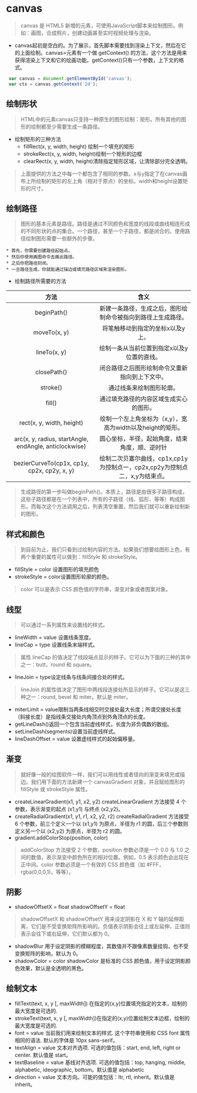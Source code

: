# canvas
>  canvas 是 HTML5 新增的元素，可使用JavaScript脚本来绘制图形。例如：画图，合成照片，创建动画甚至实时视频处理与渲染。

* canvas起初是空白的。为了展示，首先脚本需要找到渲染上下文，然后在它的上面绘制。canvas>元素有一个做 getContext() 的方法，这个方法是用来获得渲染上下文和它的绘画功能。getContext()只有一个参数，上下文的格式。

```JavaScript
 var canvas = document.getElementById('canvas');
 var ctx = canvas.getContext('2d');
```

## 绘制形状
> HTML中的元素canvas只支持一种原生的图形绘制：矩形。所有其他的图形的绘制都至少需要生成一条路径。

 * 绘制矩形的三种方法
    * fillRect(x, y, width, height) 绘制一个填充的矩形
    * strokeRect(x, y, width, height)绘制一个矩形的边框
    * clearRect(x, y, width, height)清除指定矩形区域，让清除部分完全透明。

 >上面提供的方法之中每一个都包含了相同的参数。x与y指定了在canvas画布上所绘制的矩形的左上角（相对于原点）的坐标。width和height设置矩形的尺寸。    

## 绘制路径
 > 图形的基本元素是路径。路径是通过不同颜色和宽度的线段或曲线相连形成的不同形状的点的集合。一个路径，甚至一个子路径，都是闭合的。使用路径绘制图形需要一些额外的步骤。

    * 首先，你需要创建路径起始点。
    * 然后你使用画图命令去画出路径。
    * 之后你把路径封闭。
    * 一旦路径生成，你就能通过描边或填充路径区域来渲染图形。
  * 绘制路径所需要的方法      

|方法|含义|
|:----:|:----:|
|beginPath() |新建一条路径，生成之后，图形绘制命令被指向到路径上生成路径。|
|moveTo(x, y)|将笔触移动到指定的坐标x以及y上。|
|lineTo(x, y)| 绘制一条从当前位置到指定x以及y位置的直线。|
| closePath()| 闭合路径之后图形绘制命令又重新指向到上下文中。|
|stroke()| 通过线条来绘制图形轮廓。|
|fill()| 通过填充路径的内容区域生成实心的图形。|
|rect(x, y, width, height)|绘制一个左上角坐标为（x,y），宽高为width以及height的矩形。|
|arc(x, y, radius, startAngle, endAngle, anticlockwise)|圆心坐标，半径，起始角度，结束角度，顺、逆时针|
|bezierCurveTo(cp1x, cp1y, cp2x, cp2y, x, y)|绘制二次贝塞尔曲线，cp1x,cp1y为控制点一，cp2x,cp2y为控制点二，x,y为结束点。|
> 生成路径的第一步叫做beginPath()。本质上，路径是由很多子路径构成，这些子路径都是在一个列表中，所有的子路径（线、弧形、等等）构成图形。而每次这个方法调用之后，列表清空重置，然后我们就可以重新绘制新的图形。

## 样式和颜色
> 到目前为止，我们只看到过绘制内容的方法。如果我们想要给图形上色，有两个重要的属性可以做到：fillStyle 和 strokeStyle。

 * fillStyle = color 设置图形的填充颜色
 * strokeStyle = color设置图形轮廓的颜色。
 > color 可以是表示 CSS 颜色值的字符串，渐变对象或者图案对象。    

## 线型
> 可以通过一系列属性来设置线的样式。

  * lineWidth = value 设置线条宽度。
  * lineCap = type 设置线条末端样式。
  > 属性 lineCap 的值决定了线段端点显示的样子。它可以为下面的三种的其中之一：butt，round 和 square。

  * lineJoin = type设定线条与线条间接合处的样式。
  > lineJoin 的属性值决定了图形中两线段连接处所显示的样子。它可以是这三种之一：round, bevel 和 miter。默认是 miter。


  * miterLimit = value限制当两条线相交时交接处最大长度；所谓交接处长度（斜接长度）是指线条交接处内角顶点到外角顶点的长度。
  * getLineDash()返回一个包含当前虚线样式，长度为非负偶数的数组。
  * setLineDash(segments)设置当前虚线样式。
  * lineDashOffset = value 设置虚线样式的起始偏移量。

## 渐变
> 就好像一般的绘图软件一样，我们可以用线性或者径向的渐变来填充或描边。我们用下面的方法新建一个 canvasGradient 对象，并且赋给图形的 fillStyle 或 strokeStyle 属性。

* createLinearGradient(x1, y1, x2, y2) createLinearGradient 方法接受 4 个参数，表示渐变的起点 (x1,y1) 与终点 (x2,y2)。  
* createRadialGradient(x1, y1, r1, x2, y2, r2) createRadialGradient 方法接受 6 个参数，前三个定义一个以 (x1,y1) 为原点，半径为 r1 的圆，后三个参数则定义另一个以 (x2,y2) 为原点，半径为 r2 的圆。
* gradient.addColorStop(position, color)
>addColorStop 方法接受 2 个参数，position 参数必须是一个 0.0 与 1.0 之间的数值，表示渐变中颜色所在的相对位置。例如，0.5 表示颜色会出现在正中间。color 参数必须是一个有效的 CSS 颜色值（如 #FFF， rgba(0,0,0,1)，等等）。

## 阴影
  * shadowOffsetX = float shadowOffsetY = float
  > shadowOffsetX 和 shadowOffsetY 用来设定阴影在 X 和 Y 轴的延伸距离，它们是不受变换矩阵所影响的。负值表示阴影会往上或左延伸，正值则表示会往下或右延伸，它们默认都为 0。

  * shadowBlur 用于设定阴影的模糊程度，其数值并不跟像素数量挂钩，也不受变换矩阵的影响，默认为 0。
  * shadowColor = color shadowColor 是标准的 CSS 颜色值，用于设定阴影颜色效果，默认是全透明的黑色。

## 绘制文本
   * fillText(text, x, y [, maxWidth]) 在指定的(x,y)位置填充指定的文本，绘制的最大宽度是可选的.
   * strokeText(text, x, y [, maxWidth])在指定的(x,y)位置绘制文本边框，绘制的最大宽度是可选的.
   * font = value 当前我们用来绘制文本的样式. 这个字符串使用和 CSS font 属性相同的语法. 默认的字体是 10px sans-serif。
   * textAlign = value 文本对齐选项. 可选的值包括：start, end, left, right or center. 默认值是 start。
   * textBaseline = value 基线对齐选项. 可选的值包括：top, hanging, middle, alphabetic, ideographic, bottom。默认值是 alphabetic
   * direction = value 文本方向。可能的值包括：ltr, rtl, inherit。默认值是 inherit。
